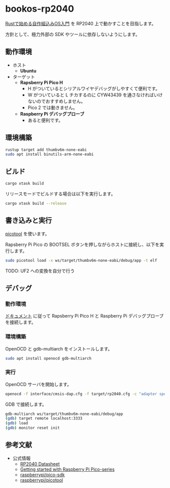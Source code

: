 # bookos-rp2040

[Rustで始める自作組込みOS入門](https://garasubo.com/embedded-book/) を RP2040 上で動かすことを目指します。

方針として、極力外部の SDK やツールに依存しないようにします。

## 動作環境

- ホスト
  - **Ubuntu**
- ターゲット
  - **Rapsberry Pi Pico H**
    - H がついているとシリアルワイヤデバッグがしやすくて便利です。
    - W がついていると L チカするのに CYW43439 を通さなければいけないのでおすすめしません。
    - Pico 2 では動きません。
  - **Raspberry Pi デバッグプローブ**
    - あると便利です。

## 環境構築

```bash
rustup target add thumbv6m-none-eabi
sudo apt install binutils-arm-none-eabi
```

## ビルド

```bash
cargo xtask build
```

リリースモードでビルドする場合は以下を実行します。

```bash
cargo xtask build --release
```

## 書き込みと実行

[picotool](https://github.com/raspberrypi/picotool) を使います。

Rapsberry Pi Pico の BOOTSEL ボタンを押しながらホストに接続し、以下を実行します。

```bash
sudo picotool load -x ws/target/thumbv6m-none-eabi/debug/app -t elf
```

TODO: UF2 への変換を自分で行う

## デバッグ

### 動作環境

[ドキュメント](https://www.raspberrypi.com/documentation/microcontrollers/debug-probe.html) に従って Rapsberry Pi Pico H と Raspberry Pi デバッグプローブを接続します。

### 環境構築

OpenOCD と gdb-multiarch をインストールします。

```bash
sudo apt install openocd gdb-multiarch
```

### 実行

OpenOCD サーバを開始します。

```bash
openocd -f interface/cmsis-dap.cfg -f target/rp2040.cfg -c "adapter speed 5000"
```

GDB で接続します。

```bash
gdb-multiarch ws/target/thumbv6m-none-eabi/debug/app
(gdb) target remote localhost:3333
(gdb) load
(gdb) monitor reset init
```

## 参考文献
- 公式情報
  - [RP2040 Datasheet](https://datasheets.raspberrypi.com/rp2040/rp2040-datasheet.pdf)
  - [Getting started with Raspberry Pi Pico-series](https://datasheets.raspberrypi.com/pico/getting-started-with-pico.pdf)
  - [raspberrypi/pico-sdk](https://github.com/raspberrypi/pico-sdk)
  - [raspberrypi/picotool](https://github.com/raspberrypi/picotool)
